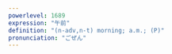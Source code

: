 ```yaml
---
powerlevel: 1689
expression: "午前"
definition: "(n-adv,n-t) morning; a.m.; (P)"
pronunciation: "ごぜん"
---
```

